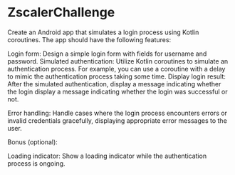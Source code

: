 # ZscalerChallenge

Create an Android app that simulates a login process using Kotlin coroutines. The app should have the following features:

Login form: Design a simple login form with fields for username and password.
Simulated authentication: Utilize Kotlin coroutines to simulate an authentication process. For example, you can use a coroutine with a delay to mimic the authentication process taking some time.
Display login result: After the simulated authentication, display a message indicating whether the login display
a message indicating whether the login was successful or not.

Error handling: Handle cases where the login process encounters errors or invalid credentials gracefully, displaying appropriate error messages to the user.

Bonus (optional):

Loading indicator: Show a loading indicator while the authentication process is ongoing.
